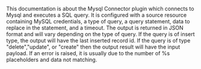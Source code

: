 This documentation is about the Mysql Connector plugin which connects to Mysql and executes a SQL query. It is configured with a source resource containing MySQL credentials, a type of query, a query statement, data to replace in the statement, and a timeout. The output is returned in JSON format and will vary depending on the type of query. If the query is of insert type, the output will have the last inserted record id. If the query is of type "delete","update", or "create" then the output result will have the input payload. If an error is raised, it is usually due to the number of %s placeholders and data not matching.

